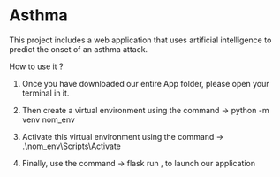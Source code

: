 # Asthma
This project includes a web application that uses artificial intelligence to predict the onset of an asthma attack. 

How to use it ?

1. Once you have downloaded our entire App folder, please open your terminal in it.

2. Then create a virtual environment using the command -> python -m venv nom_env

3. Activate this virtual environment using the command -> .\nom_env\Scripts\Activate

4. Finally, use the command -> flask run , to launch our application
